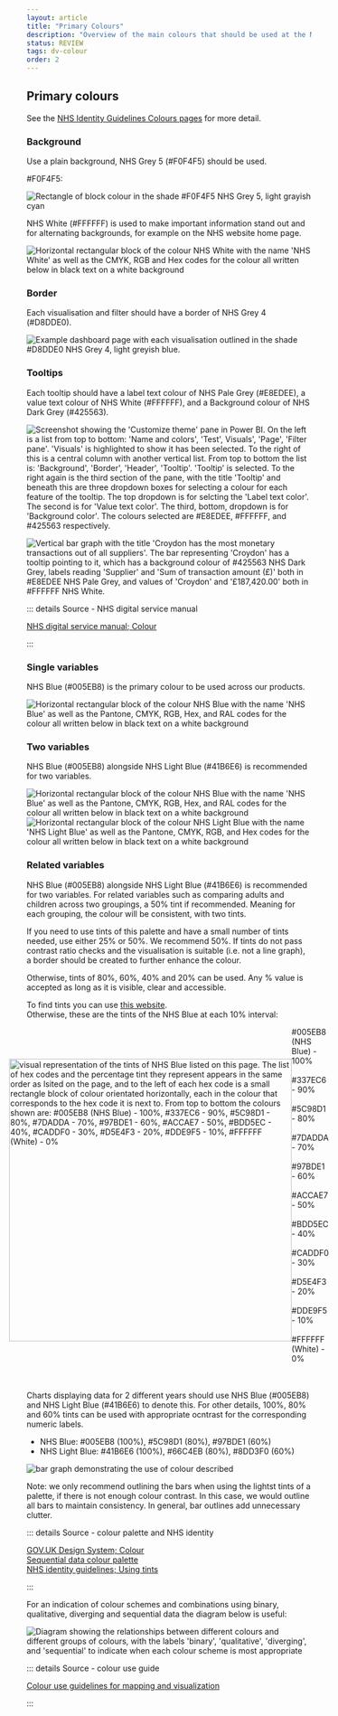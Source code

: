 ```yaml
---
layout: article
title: "Primary Colours"
description: "Overview of the main colours that should be used at the NHSBSA"
status: REVIEW
tags: dv-colour
order: 2
---
```

## Primary colours  

See the [NHS Identity Guidelines Colours pages][pc 1] for more detail.

### Background  
  
Use a plain background, NHS Grey 5 (#F0F4F5) should be used.  

#F0F4F5:  
  
![Rectangle of block colour in the shade #F0F4F5 NHS Grey 5, light grayish cyan](../images/hex-f0f4f5.png)  
  
NHS White (#FFFFFF) is used to make important information stand out and for alternating backgrounds, for example on the NHS website home page.  

![Horizontal rectangular block of the colour NHS White with the name 'NHS White' as well as the CMYK, RGB and Hex codes for the colour all written below in black text on a white background](../images/nhs-white.png)

### Border  
  
Each visualisation and filter should have a border of NHS Grey 4 (#D8DDE0).  
  
![Example dashboard page with each visualisation outlined in the shade #D8DDE0 NHS Grey 4, light greyish blue.](../images/border-example.png)  
  
### Tooltips  
  
Each tooltip should have a label text colour of NHS Pale Grey (#E8EDEE), a value text colour of NHS White (#FFFFFF), and a Background colour of NHS Dark Grey (#425563).  
  
![Screenshot showing the 'Customize theme' pane in Power BI. On the left is a list from top to bottom: 'Name and colors', 'Test', Visuals', 'Page', 'Filter pane'. 'Visuals' is highlighted to show it has been selected. To the right of this is a central column with another vertical list. From top to bottom the list is: 'Background', 'Border', 'Header', 'Tooltip'. 'Tooltip' is selected. To the right again is the third section of the pane, with the title 'Tooltip' and beneath this are three dropdown boxes for selecting a colour for each feature of the tooltip. The top dropdown is for selcting the 'Label text color'. The second is for 'Value text color'. The third, bottom, dropdown is for 'Background color'. The colours selected are #E8EDEE, #FFFFFF, and #425563 respectively.](../images/tooltip-customize.png)  
  
![Vertical bar graph with the title 'Croydon has the most monetary transactions out of all suppliers'. The bar representing 'Croydon' has a tooltip pointing to it, which has a background colour of #425563 NHS Dark Grey, labels reading 'Supplier' and 'Sum of transaction amount (£)' both in #E8EDEE NHS Pale Grey, and values of 'Croydon' and '£187,420.00' both in #FFFFFF NHS White.](../images/tooltip-croydon.png)

::: details Source - NHS digital service manual

[NHS digital service manual; Colour][pc 2]

:::

### Single variables  

NHS Blue (#005EB8) is the primary colour to be used across our products.  
  
![Horizontal rectangular block of the colour NHS Blue with the name 'NHS Blue' as well as the Pantone, CMYK, RGB, Hex, and RAL codes for the colour all written below in black text on a white background](../images/nhs-blue.png)

### Two variables  

NHS Blue (#005EB8) alongside NHS Light Blue (#41B6E6) is recommended for two variables.  
  
![Horizontal rectangular block of the colour NHS Blue with the name 'NHS Blue' as well as the Pantone, CMYK, RGB, Hex, and RAL codes for the colour all written below in black text on a white background](../images/nhs-blue.png)      ![Horizontal rectangular block of the colour NHS Light Blue with the name 'NHS Light Blue' as well as the Pantone, CMYK, RGB, and Hex codes for the colour all written below in black text on a white background](../images/nhs-light-blue.png)

### Related variables  

NHS Blue (#005EB8) alongside NHS Light Blue (#41B6E6) is recommended for two variables. For related variables such as comparing adults and children across two groupings, a 50% tint if recommended. Meaning for each grouping, the colour will be consistent, with two tints.  

If you need to use tints of this palette and have a small number of tints needed, use either 25% or 50%. We recommend 50%. If tints do not pass contrast ratio checks and the visualisation is suitable (i.e. not a line graph), a border should be created to further enhance the colour.  

Otherwise, tints of 80%, 60%, 40% and 20% can be used. Any % value is accepted as long as it is visible, clear and accessible.  

To find tints you can use [this website][pc 7].  
Otherwise, these are the tints of the NHS Blue at each 10% interval:  


<html>
<style>
.container {   display: flex;   align-items: center;   justify-content: center }
.div_gap { width: 40px }
.tint_colours img {height:500px;}
 </style>  

 <body>
 <div class="container">
 <div class="tint_colours">
  <img src="../images/gradient_crop.png" alt="visual representation of the tints of NHS Blue listed on this page. The list of hex codes and the percentage tint they represent appears in the same order as lsited on the page, and to the left of each hex code is a small rectangle block of colour orientated horizontally, each in the colour that corresponds to the hex code it is next to. From top to bottom the colours shown are: #005EB8 (NHS Blue) - 100%, #337EC6 - 90%, #5C98D1 - 80%, #7DADDA - 70%, #97BDE1 - 60%, #ACCAE7 - 50%, #BDD5EC - 40%, #CADDF0 - 30%, #D5E4F3 - 20%, #DDE9F5 - 10%, #FFFFFF (White) - 0%">
</div>
<div class="div_gap"></div>
<div>
    #005EB8 (NHS Blue) - 100%  <br><br>
    #337EC6 - 90%  <br><br>
    #5C98D1 - 80%  <br><br>
    #7DADDA - 70%  <br><br>
    #97BDE1 - 60%  <br><br>
    #ACCAE7 - 50%  <br><br>
    #BDD5EC - 40%  <br><br>
    #CADDF0 - 30%  <br><br>
    #D5E4F3 - 20%  <br><br>
    #DDE9F5 - 10%  <br><br>
    #FFFFFF (White) - 0% <br><br>
</div>
</div>
<br>
</body>
</html>

Charts displaying data for 2 different years should use NHS Blue (#005EB8) and NHS Light Blue (#41B6E6) to denote this. For other details, 100%, 80% and 60% tints can be used with appropriate ocntrast for the corresponding numeric labels.

- NHS Blue: #005EB8 (100%), #5C98D1 (80%), #97BDE1 (60%)
- NHS Light Blue: #41B6E6 (100%), #66C4EB (80%), #8DD3F0 (60%)  
  
![bar graph demonstrating the use of colour described](../images/nhs_blue_bars.png)
  
Note: we only recommend outlining the bars when using the lightst tints of a palette, if there is not enough colour contrast. In this case, we would outline all bars to maintain consistency. In general, bar outlines add unnecessary clutter.  

::: details Source - colour palette and NHS identity

[GOV.UK Design System; Colour][pc 3]  
[Sequential data colour palette][pc 4]  
[NHS identity guidelines; Using tints][pc 5]

:::  

For an indication of colour schemes and combinations using binary, qualitative, diverging and sequential data the diagram below is useful:  

![Diagram showing the relationships between different colours and different groups of colours, with the labels 'binary', 'qualitative', 'diverging', and 'sequential' to indicate when each colour scheme is most appropriate](../images/scheme.png)  

::: details Source - colour use guide

[Colour use guidelines for mapping and visualization][pc 6]

:::

[pc 1]: https://service-manual.nhs.uk/design-system/styles/colour
[pc 2]: https://service-manual.nhs.uk/design-system/styles/colour
[pc 3]: https://design-system.service.gov.uk/styles/colour/
[pc 4]: https://analysisfunction.civilservice.gov.uk/policy-store/data-visualisation-colours-in-charts/#section-6
[pc 5]: https://www.england.nhs.uk/nhsidentity/identity-guidelines/colours/#:~:text=use%20of%20highlights.-,Using%20tints,-Tints%20are%20percentage
[pc 6]: https://web.natur.cuni.cz/~langhamr/lectures/vtfg1/mapinfo_2/barvy/colors.html
[pc 7]: https://www.htmlcsscolor.com/hex/005EB8
